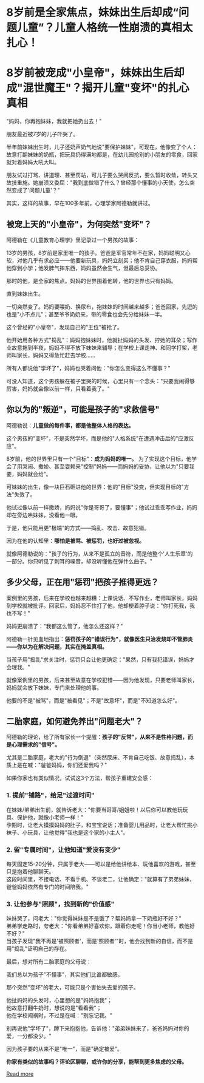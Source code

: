 # 8岁前是全家焦点，妹妹出生后却成“问题儿童”？儿童人格统一性崩溃的真相太扎心！

# 8岁前被宠成"小皇帝"，妹妹出生后却成"混世魔王"？揭开儿童"变坏"的扎心真相


"妈妈，你再抱妹妹，我就把她扔出去！"  

朋友最近被7岁的儿子吓哭了。  

半年前妹妹出生时，儿子还奶声奶气地说"要保护妹妹"，可现在，他像变了个人：故意打翻妹妹的奶瓶，把玩具扔得满地都是，在幼儿园抢别的小朋友的零食，回家就对着妈妈大吼大叫。  

朋友试过打骂、讲道理、甚至罚站，可儿子要么哭闹反抗，要么暂时收敛，转头又故技重施。她崩溃又委屈："我到底做错了什么？曾经那个懂事的小天使，怎么突然变成了'问题儿童'？"  


其实，这样的故事，早在100多年前，心理学家阿德勒就讲过。  


## 被宠上天的"小皇帝"，为何突然"变坏"？  

阿德勒在《儿童教育心理学》里记录过一个男孩的故事：  

13岁的男孩，8岁前是家里唯一的孩子。爸爸是军官常年不在家，妈妈聪明又心软，对他几乎有求必应——他要新玩具，妈妈立刻买；他不肯自己穿衣服，妈妈帮他穿到小学；他发脾气摔东西，妈妈虽然会生气，但最后总妥协。  

那时的他，是全家的焦点。妈妈的世界围着他转，他的世界也只有妈妈。  

直到妹妹出生。  

一切突然变了。妈妈要喂奶、换尿布，抱妹妹的时间越来越多；爸爸回家，先逗的也是"小不点儿"；甚至爷爷奶奶来，带的零食也会先分给妹妹一半。  

这个曾经的"小皇帝"，发现自己的"王位"被抢了。  

他开始用各种方式"捣乱"：妈妈抱妹妹时，他就扯妈妈的头发、拧她的耳朵；写作业故意拖到半夜，妈妈不得不放下妹妹来辅导；在学校上课走神、和同学打架，老师叫家长，妈妈又得急忙赶去学校......  

所有人都说他"学坏了"，妈妈也哭着问他："你怎么变得这么不懂事？"  

可没人知道，这个男孩躲在被子里哭的时候，心里只有一个念头："只要我闹得够厉害，妈妈就会像以前一样，只看着我了。"  


## 你以为的"叛逆"，可能是孩子的"求救信号"  

阿德勒说：**儿童做的每件事，都是他整体人格的表达。**  

这个男孩的"变坏"，不是突然学坏，而是他的"人格系统"在遭遇冲击后的"应激反应"。  

8岁前，他的世界里只有一个"目标"：**成为妈妈的唯一。** 为了实现这个目标，他学会了用哭闹、撒娇、甚至耍赖来"控制"妈妈——而妈妈的妥协，让他以为"只要我要，妈妈就会给"。  

可妹妹的出生，像一块巨石砸进他的世界：他的"目标"没变，但实现目标的"方法"失效了。  

他试过像以前一样撒娇，妈妈说"你是哥哥了，要懂事"；他试过乖乖写作业，妈妈却在旁边哄妹妹，没看他一眼。  

于是，他只能用更"极端"的方式——捣乱、攻击、故意犯错。  

因为在他的认知里：**哪怕是被骂、被惩罚，也好过被忽视。**  

就像阿德勒说的："孩子的行为，从来不是孤立的音符，而是他整个'人生乐章'的一部分。你只听见了刺耳的噪音，却没听懂他在弹什么曲子。"  


## 多少父母，正在用"惩罚"把孩子推得更远？  

案例里的男孩，后来在学校也越来越糟：上课说话、不写作业，老师叫家长，妈妈到学校就被批评。回家后，妈妈忍不住打了他，他却梗着脖子说："你打死我，我也不写！"  

妈妈更崩溃了："我都这么管了，他怎么还这样？"  

阿德勒一针见血地指出：**惩罚孩子的"错误行为"，就像医生只治发烧却不管肺炎——你以为在解决问题，其实在掩盖真相。**  

当孩子用"捣乱"求关注时，惩罚只会让他更确定："果然，只有我犯错误，妈妈才会理我。"  

就像案例里的男孩，后来甚至故意在学校犯错——因为他发现，只要老师叫家长，妈妈就会放下妹妹，专门来处理他的事。  

他要的不是"被骂"，而是"被看见"；不是"故意坏"，而是"不知道怎么好"。  


## 二胎家庭，如何避免养出"问题老大"？  

阿德勒的理论，给了所有家长一个提醒：**孩子的"反常"，从来不是性格问题，而是心理需求的"信号"。**  

尤其是二胎家庭，老大的"行为倒退"（突然尿床、不肯自己吃饭、故意捣乱），本质上是在喊："爸爸妈妈，你们还爱我吗？"  

如果你家也有类似情况，试试这3个方法，帮孩子重建安全感：  

### 1. 提前"铺路"，给足"过渡时间"  
在妹妹/弟弟出生前，就告诉老大："你要当哥哥/姐姐啦！以后你可以教他玩玩具、保护他，就像小老师一样！"  
孕期时，让老大摸摸妈妈的肚子，和宝宝说话；准备婴儿用品时，让老大帮忙挑小袜子、小玩具，让他觉得"我也是这个家的小主人"。  

### 2. 留"专属时间"，让他知道"爱没有变少"  
每天固定15-20分钟，只属于老大——可以是给他讲绘本、玩他喜欢的游戏，甚至只是抱着他聊聊天。  
这段时间里，不接电话、不看手机、不谈老二，让他确定："就算有了弟弟妹妹，爸爸妈妈依然有专门的时间陪我。"  

### 3. 让他参与"照顾"，找到新的"价值感"  
妹妹哭了，问老大："你觉得妹妹是不是饿了？帮妈妈拿一下奶瓶好不好？"  
弟弟学走路时，夸老大："你看弟弟好喜欢你，跟着你走呢！你当小老师，教他好不好？"  
当孩子发现"我不再是'被照顾者'，而是'照顾者'"时，他会找到新的自信，而不是用"捣乱"证明自己的存在。  


最后，想对所有二胎家庭的父母说：  

我们总以为孩子"不懂事"，其实他们比谁都敏感。  

那个突然"变坏"的老大，可能只是个害怕失去爱的孩子。  

他扯妈妈的头发时，心里想的是"妈妈抱我"；  
他故意打翻牛奶时，想说的是"看看我"；  
他在学校闯祸时，不过是在喊："别忘记我。"  

别再说他"学坏了"，蹲下来抱抱他，告诉他："弟弟妹妹来了，爸爸妈妈对你的爱，一分都没少。"  

因为孩子要的从来不是"唯一"，而是"确定被爱"。  

**你家有类似的故事吗？评论区聊聊，或许你的分享，能帮到更多焦虑的父母。**

[Read more](https://www.diancang.xyz/waiguomingzhu/17921/335653.html)
